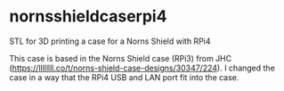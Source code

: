 # nornsshieldcaserpi4
STL for 3D printing a case for a Norns Shield with RPi4

This case is based in the Norns Shield case (RPi3) from JHC (https://llllllll.co/t/norns-shield-case-designs/30347/224). I changed the case in a way that the RPi4 USB and LAN port fit into the case.
